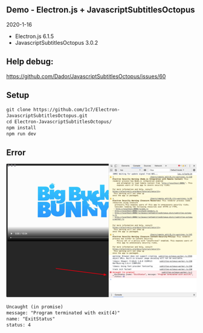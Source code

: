 ## Demo - Electron.js + JavascriptSubtitlesOctopus
2020-1-16
* Electron.js 6.1.5
* JavascriptSubtitlesOctopus 3.0.2

## Help debug:  

https://github.com/Dador/JavascriptSubtitlesOctopus/issues/60


## Setup
```
git clone https://github.com/1c7/Electron-JavascriptSubtitlesOctopus.git
cd Electron-JavascriptSubtitlesOctopus/
npm install
npm run dev
```

## Error
![x](./error.jpg)

```
Uncaught (in promise) 
message: "Program terminated with exit(4)"
name: "ExitStatus"
status: 4
```